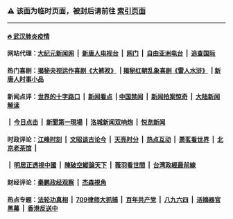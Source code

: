 ### ⚠️ 该面为临时页面，被封后请前往 [索引页面](../link4.md)

---

#### [🔥 武汉肺炎疫情](http://128.199.3.20:10000/videos/corona/)

#### 网站代理：[大纪元新闻网](http://128.199.3.20:10080/gb/) &nbsp;|&nbsp; [新唐人电视台](http://128.199.3.20:8808/gb/) &nbsp;|&nbsp; [网门](http://128.199.3.20:11000/) &nbsp;|&nbsp; [自由亚洲电台](http://128.199.3.20:9800/mandarin/) &nbsp;|&nbsp; [追查国际](http://128.199.3.20:10010/)

#### 热门喜剧：[揭秘央视运作喜剧《大裤衩》](http://128.199.3.20:10000/videos/res/big-shorts/) &nbsp;|&nbsp;[揭秘红朝乱象喜剧《雷人水浒》](http://128.199.3.20:10000/videos/res/OutlawsOfMarsh/) &nbsp;|&nbsp;[新唐人时事小品](http://128.199.3.20:10000/videos/res/comedy/)

#### 新闻点评：[世界的十字路口](http://128.199.3.20/tanghao/) &nbsp;|&nbsp; [新闻看点](http://128.199.3.20/news-insight/) &nbsp;|&nbsp;[中国禁闻](http://128.199.3.20/ntdtv-news/) &nbsp;|&nbsp; [新闻拍案惊奇](http://128.199.3.20/dayu/) &nbsp;|&nbsp; [大陆新闻解读](http://128.199.3.20/ntdtv-comedy/)
####   &nbsp;|&nbsp;  [今日点击](http://128.199.3.20/news-click/)  &nbsp;|&nbsp; [新聞第一現場](http://128.199.3.20/primary-scene/) &nbsp;|&nbsp; [洛城新闻双响炮](http://128.199.3.20/la-news/) &nbsp;|&nbsp; [悦览新闻](http://128.199.3.20/dingyue/)

#### 时政评论：[江峰时刻](http://128.199.3.20/today-in-history/) &nbsp;|&nbsp; [文昭谈古论今](http://128.199.3.20/wenzhao/) &nbsp;|&nbsp; [天亮时分](http://128.199.3.20/tianliang/) &nbsp;|&nbsp; [热点互动](http://128.199.3.20/ntdtv-rdhd/) &nbsp;|&nbsp; [萧茗看世界](http://128.199.3.20/simonegao/) &nbsp;|&nbsp; [北京老茶馆](http://128.199.3.20/teahouse/)  &nbsp;|&nbsp;  
####   &nbsp;|&nbsp;  [明居正透視中國](http://128.199.3.20/decoding-china/)  &nbsp;|&nbsp; [陳破空縱論天下](http://128.199.3.20/pokong/)  &nbsp;|&nbsp; [薇羽看世間](http://128.199.3.20/weiyu/)  &nbsp;|&nbsp; [台湾政經最前線](http://128.199.3.20/taiwan/)   

#### 财经评论：[秦鹏政经观察](http://128.199.3.20/qinpeng/) &nbsp;|&nbsp; [杰森視角 ](http://128.199.3.20/jason/)

#### 热点专题：[法轮功真相](http://128.199.3.20:10000/videos/truth.html) &nbsp;|&nbsp; [709律师大抓捕](http://128.199.3.20:10000/videos/709/) &nbsp;|&nbsp; [百年共产党](http://128.199.3.20:10000/videos/ccp.html) &nbsp;|&nbsp; [八九六四](http://128.199.3.20:10000/videos/88/)  &nbsp;|&nbsp; [活摘器官黑幕](http://128.199.3.20:10000/videos/res/Organs/)  &nbsp;|&nbsp; [香港反送中](http://128.199.3.20:10000/videos/res/hk/) 

<img src='http://gfw-breaker.win/link4.md' width='0px' height='0px'/>

